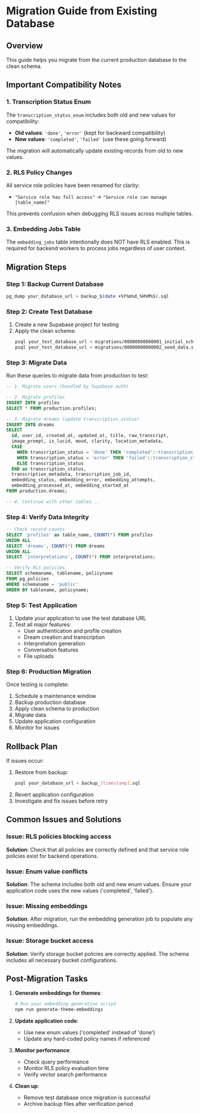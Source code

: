 # Migration Guide from Existing Database

## Overview

This guide helps you migrate from the current production database to the clean schema.

## Important Compatibility Notes

### 1. Transcription Status Enum
The `transcription_status_enum` includes both old and new values for compatibility:
- **Old values**: `'done'`, `'error'` (kept for backward compatibility)
- **New values**: `'completed'`, `'failed'` (use these going forward)

The migration will automatically update existing records from old to new values.

### 2. RLS Policy Changes
All service role policies have been renamed for clarity:
- `"Service role has full access"` → `"Service role can manage [table_name]"`

This prevents confusion when debugging RLS issues across multiple tables.

### 3. Embedding Jobs Table
The `embedding_jobs` table intentionally does NOT have RLS enabled. This is required for backend workers to process jobs regardless of user context.

## Migration Steps

### Step 1: Backup Current Database
```bash
pg_dump your_database_url > backup_$(date +%Y%m%d_%H%M%S).sql
```

### Step 2: Create Test Database
1. Create a new Supabase project for testing
2. Apply the clean schema:
   ```bash
   psql your_test_database_url < migrations/00000000000001_initial_schema.sql
   psql your_test_database_url < migrations/00000000000002_seed_data.sql
   ```

### Step 3: Migrate Data
Run these queries to migrate data from production to test:

```sql
-- 1. Migrate users (handled by Supabase auth)

-- 2. Migrate profiles
INSERT INTO profiles 
SELECT * FROM production.profiles;

-- 3. Migrate dreams (update transcription_status)
INSERT INTO dreams 
SELECT 
  id, user_id, created_at, updated_at, title, raw_transcript,
  image_prompt, is_lucid, mood, clarity, location_metadata,
  CASE 
    WHEN transcription_status = 'done' THEN 'completed'::transcription_status_enum
    WHEN transcription_status = 'error' THEN 'failed'::transcription_status_enum
    ELSE transcription_status
  END as transcription_status,
  transcription_metadata, transcription_job_id,
  embedding_status, embedding_error, embedding_attempts,
  embedding_processed_at, embedding_started_at
FROM production.dreams;

-- 4. Continue with other tables...
```

### Step 4: Verify Data Integrity
```sql
-- Check record counts
SELECT 'profiles' as table_name, COUNT(*) FROM profiles
UNION ALL
SELECT 'dreams', COUNT(*) FROM dreams
UNION ALL
SELECT 'interpretations', COUNT(*) FROM interpretations;

-- Verify RLS policies
SELECT schemaname, tablename, policyname 
FROM pg_policies 
WHERE schemaname = 'public'
ORDER BY tablename, policyname;
```

### Step 5: Test Application
1. Update your application to use the test database URL
2. Test all major features:
   - User authentication and profile creation
   - Dream creation and transcription
   - Interpretation generation
   - Conversation features
   - File uploads

### Step 6: Production Migration
Once testing is complete:
1. Schedule a maintenance window
2. Backup production database
3. Apply clean schema to production
4. Migrate data
5. Update application configuration
6. Monitor for issues

## Rollback Plan

If issues occur:
1. Restore from backup:
   ```bash
   psql your_database_url < backup_[timestamp].sql
   ```
2. Revert application configuration
3. Investigate and fix issues before retry

## Common Issues and Solutions

### Issue: RLS policies blocking access
**Solution**: Check that all policies are correctly defined and that service role policies exist for backend operations.

### Issue: Enum value conflicts
**Solution**: The schema includes both old and new enum values. Ensure your application code uses the new values ('completed', 'failed').

### Issue: Missing embeddings
**Solution**: After migration, run the embedding generation job to populate any missing embeddings.

### Issue: Storage bucket access
**Solution**: Verify storage bucket policies are correctly applied. The schema includes all necessary bucket configurations.

## Post-Migration Tasks

1. **Generate embeddings for themes**:
   ```bash
   # Run your embedding generation script
   npm run generate-theme-embeddings
   ```

2. **Update application code**:
   - Use new enum values ('completed' instead of 'done')
   - Update any hard-coded policy names if referenced

3. **Monitor performance**:
   - Check query performance
   - Monitor RLS policy evaluation time
   - Verify vector search performance

4. **Clean up**:
   - Remove test database once migration is successful
   - Archive backup files after verification period